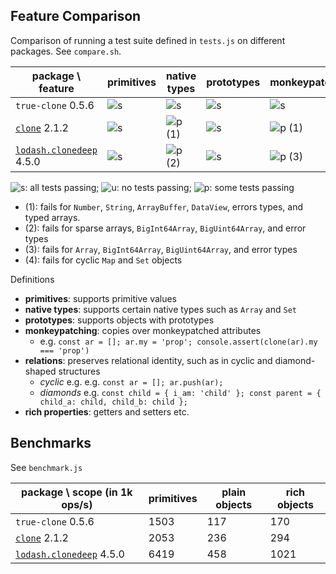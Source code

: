 ## Feature Comparison

Comparison of running a test suite defined in `tests.js` on different packages. See `compare.sh`.

| package \ feature             | primitives | native types | prototypes | monkeypatching | relations | rich properites |
| ----------------------------- | ---------- | ------------ | ---------- | -------------- | --------- | --------------- |
| `true-clone` 0.5.6            | ![s]       | ![s]         | ![s]       | ![s]           | ![s]      | ![s]            |
| [`clone`][1] 2.1.2            | ![s]       | ![p] (1)     | ![s]       | ![p] (1)       | ![s]      | ![u]            |
| [`lodash.clonedeep`][2] 4.5.0 | ![s]       | ![p] (2)     | ![s]       | ![p] (3)       | ![p] (4)  | ![u]            |

![s]: all tests passing; ![u]: no tests passing; ![p]: some tests passing

[s]: https://via.placeholder.com/15/0d0?text=+
[u]: https://via.placeholder.com/15/d00?text=+
[p]: https://via.placeholder.com/15/fc1?text=+

[1]: https://github.com/pvorb/clone
[2]: https://www.npmjs.com/package/lodash.clonedeep

- (1): fails for `Number`, `String`, `ArrayBuffer`, `DataView`, errors types, and typed arrays.
- (2): fails for sparse arrays, `BigInt64Array`, `BigUint64Array`, and error types
- (3): fails for `Array`, `BigInt64Array`, `BigUint64Array`, and error types
- (4): fails for cyclic `Map` and `Set` objects

Definitions
- **primitives**: supports primitive values
- **native types**: supports certain native types such as `Array` and `Set`
- **prototypes**: supports objects with prototypes
- **monkeypatching**: copies over monkeypatched attributes
  - e.g. `const ar = []; ar.my = 'prop'; console.assert(clone(ar).my === 'prop')`
- **relations**: preserves relational identity, such as in cyclic and diamond-shaped structures
  - *cyclic* e.g. e.g. `const ar = []; ar.push(ar);`
  - *diamonds* e.g. `const child = { i_am: 'child' }; const parent = { child_a: child, child_b: child };`
- **rich properties**: getters and setters etc.

## Benchmarks

See `benchmark.js`

| package \ scope (in 1k ops/s) | primitives | plain objects | rich objects |
| ----------------------------- | ---------- | ------------- | ------------ |
| `true-clone` 0.5.6            | 1503       | 117           | 170          |
| [`clone`][1] 2.1.2            | 2053       | 236           | 294          |
| [`lodash.clonedeep`][2] 4.5.0 | 6419       | 458           | 1021         |
